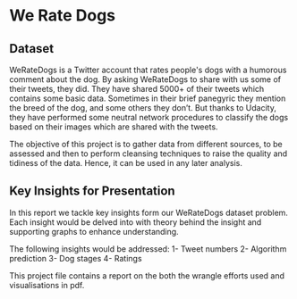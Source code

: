 # We Rate Dogs

## Dataset
WeRateDogs is a Twitter account that rates people's dogs with a humorous comment about the dog.
By asking WeRateDogs to share with us some of their tweets, they did. They have shared 5000+ of
their tweets which contains some basic data. Sometimes in their brief panegyric they mention 
the breed of the dog, and some others they don’t. But thanks to Udacity, they have performed 
some neutral network procedures to classify the dogs based on their images which are shared with 
the tweets.

The objective of this project is to gather data from different sources, to be assessed and then
to perform cleansing techniques to raise the quality and tidiness of the data. Hence, it can be
used in any later analysis.

## Key Insights for Presentation

In this report we tackle key insights form our WeRateDogs dataset problem. Each insight would be
delved into with theory behind the insight and supporting graphs to enhance understanding.

The following insights would be addressed:
1- Tweet numbers
2- Algorithm prediction
3- Dog stages
4- Ratings


This project file contains a report on the both the wrangle efforts used and visualisations in pdf.

